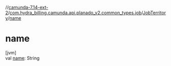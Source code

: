 //[camunda-7.14-ext-2](../../../index.md)/[com.hydra_billing.camunda.api.planado_v2.common_types.job](../index.md)/[JobTerritory](index.md)/[name](name.md)

# name

[jvm]\
val [name](name.md): String

